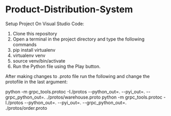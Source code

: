 # Product-Distribution-System

Setup Project On Visual Studio Code:

1. Clone this repository
2. Open a terminal in the project directory and type the following commands
3. pip install virtualenv
4. virtualenv venv
5. source venv/bin/activate
6. Run the Python file using the Play button. 


After making changes to .proto file run the following and change the protofile in the last argument:

python -m grpc_tools.protoc -I./protos --python_out=. --pyi_out=. --grpc_python_out=. ./protos/warehouse.proto
python -m grpc_tools.protoc -I./protos --python_out=. --pyi_out=. --grpc_python_out=. ./protos/order.proto
